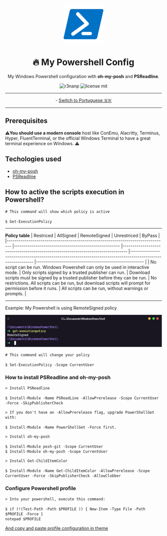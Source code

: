 <div align="center">
<img src="./.github/img/powershell.png" />
</div>

<div align="center">

# 🔥 My Powershell Config

My Windows Powershell configuration with **oh-my-posh** and **PSReadline**.

</div>

<div align="center">

![r3nanp](https://img.shields.io/badge/r3nanp-my--powershell--config-blue?style=for-the-badge&logo=powershell)
![license mit](https://img.shields.io/github/license/r3nanp/my-powershell-config?color=blue&label=LICENSE&logo=github&style=for-the-badge)

</div>

---

<div align="center">
  - <a href="./.github/README-pt.md">Switch to Portuguese 🇧🇷
  </a>
</div>

---

## Prerequisites
⚠**You should use a modern console** host like ConEmu, Alacritty, Terminus, Hyper, FluentTerminal, or the official Windows Terminal to have a great terminal experience on Windows. ⚠


## Techologies used

- [oh-my-posh](https://github.com/JanDeDobbeleer/oh-my-posh)
- [PSReadline](https://github.com/PowerShell/PSReadLine)

## How to active the scripts execution in Powershell?

```
# This command will show which policy is active

$ Get-ExecutionPolicy
```
---

**Policy table**
| Restriced | AllSigned | RemoteSigned | Unrestriced | ByPass |
|-------------------------------------------------------------------------------- |----------------------------------------------------- |-------------------------------------------------------------------------------- |----------------------------------------------------------------------------------------------------------- |------------------------------------------------------ |
| No script can be run. Windows Powershell can only be used in interactive mode. | Only scripts signed by a trusted publisher can run. | Download scripts must be signed by a trusted publisher before they can be run. | No restrictions. All scripts can be run, but download scripts will prompt for permission before it runs. | All scripts can be run, without warnings or prompts. |

---

Example: My Powershell is using RemoteSigned policy

<img src="./.github/img/screenshot.png" alt="Hyper">

```
# This command will change your policy

$ Set-ExecutionPolicy -Scope CurrentUser
```

### How to install PSReadline and oh-my-posh

```
> Install PSReadline

$ Install-Module -Name PSReadLine -AllowPrerelease -Scope CurrentUser -Force -SkipPublisherCheck
```

```
> If you don't have an -AllowPrerelease flag, upgrade PowerShellGet with: 

$ Install-Module -Name PowerShellGet -Force first.
```

```
> Install oh-my-posh

$ Install-Module posh-git -Scope CurrentUser
$ Install-Module oh-my-posh -Scope CurrentUser
```

```
> Install Get-ChildItemColor

$ Install-Module -Name Get-ChildItemColor -AllowPrerelease -Scope CurrentUser -Force -SkipPublisherCheck -AllowClobber
```

### Configure Powershell profile

```
> Into your powershell, execute this command:

$ if (!(Test-Path -Path $PROFILE )) { New-Item -Type File -Path $PROFILE -Force }
notepad $PROFILE 
```

<a href="/theme/profile.ps1"> And copy and paste profile configuration in theme</a>
